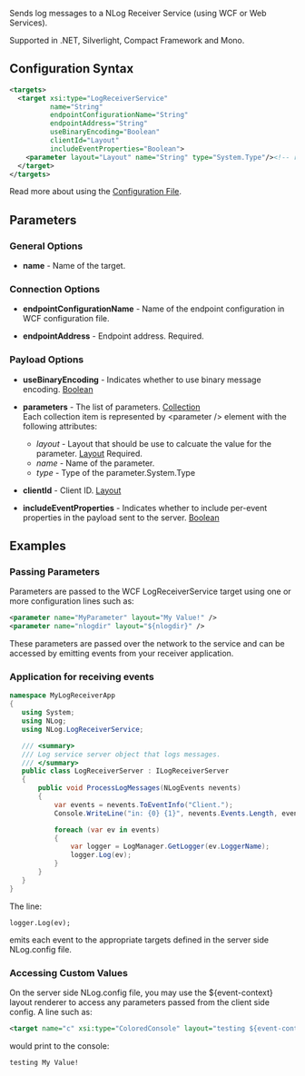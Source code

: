 Sends log messages to a NLog Receiver Service (using WCF or Web Services).

Supported in .NET, Silverlight, Compact Framework and Mono.

## Configuration Syntax
```xml
<targets>
  <target xsi:type="LogReceiverService"
          name="String"
          endpointConfigurationName="String"
          endpointAddress="String"
          useBinaryEncoding="Boolean"
          clientId="Layout"
          includeEventProperties="Boolean">
    <parameter layout="Layout" name="String" type="System.Type"/><!-- repeated -->
  </target>
</targets>
```
Read more about using the [Configuration File](Configuration-file).

## Parameters
### General Options
* **name** - Name of the target.

### Connection Options
* **endpointConfigurationName** - Name of the endpoint configuration in WCF configuration file.  

* **endpointAddress** - Endpoint address. Required.

### Payload Options
* **useBinaryEncoding** - Indicates whether to use binary message encoding. [Boolean](Data-types)  

* **parameters** - The list of parameters. [Collection](Data-types)  
Each collection item is represented by \<parameter /> element with the following attributes:
  * _layout_ - Layout that should be use to calcuate the value for the parameter. [Layout](Data-types) Required.
  * _name_ - Name of the parameter.
  * _type_ - Type of the parameter.System.Type

* **clientId** - Client ID. [Layout](Data-types)

* **includeEventProperties** - Indicates whether to include per-event properties in the payload sent to the server. [Boolean](Data-types)

## Examples
### Passing Parameters
Parameters are passed to the WCF LogReceiverService target using one or more configuration lines such as:
```xml
<parameter name="MyParameter" layout="My Value!" />
<parameter name="nlogdir" layout="${nlogdir}" />
```
These parameters are passed over the network to the service and can be accessed by emitting events from your receiver application.

### Application for receiving events
```csharp
namespace MyLogReceiverApp
{
   using System;
   using NLog;
   using NLog.LogReceiverService;

   /// <summary>
   /// Log service server object that logs messages.
   /// </summary>
   public class LogReceiverServer : ILogReceiverServer
   {
       public void ProcessLogMessages(NLogEvents nevents)
       {
           var events = nevents.ToEventInfo("Client.");
           Console.WriteLine("in: {0} {1}", nevents.Events.Length, events.Count);

           foreach (var ev in events)
           {
               var logger = LogManager.GetLogger(ev.LoggerName);
               logger.Log(ev);
           }
       }
   }
}
```
The line:

`logger.Log(ev);`

emits each event to the appropriate targets defined in the server side NLog.config file.

### Accessing Custom Values
On the server side NLog.config file, you may use the ${event-context} layout renderer to access any parameters passed from the client side config. A line such as:

```xml
<target name="c" xsi:type="ColoredConsole" layout="testing ${event-context:item=MyParameter}" />
```

would print to the console:

`testing My Value!`